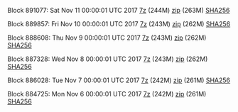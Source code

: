 Block 891077: Sat Nov 11 00:00:01 UTC 2017 [7z](https://transfer.sh/10XnsQ/bootstrap.dat.20171111.7z) (244M) [zip](https://transfer.sh/pHWNh/bootstrap.dat.20171111.zip) (263M) [SHA256](https://transfer.sh/LUwE1/sha256.txt)

Block 889857: Fri Nov 10 00:00:01 UTC 2017 [7z](https://transfer.sh/gF8Xy/bootstrap.dat.20171110.7z) (243M) [zip](https://transfer.sh/Eox7w/bootstrap.dat.20171110.zip) (262M) [SHA256](https://transfer.sh/2LrYD/sha256.txt)

Block 888608: Thu Nov  9 00:00:01 UTC 2017 [7z](https://transfer.sh/aXIiy/bootstrap.dat.20171109.7z) (243M) [zip](https://transfer.sh/Ro7Z3/bootstrap.dat.20171109.zip) (262M) [SHA256](https://transfer.sh/12D31F/sha256.txt)

Block 887328: Wed Nov  8 00:00:01 UTC 2017 [7z](https://transfer.sh/sfOGC/bootstrap.dat.20171108.7z) (243M) [zip](https://transfer.sh/pccFp/bootstrap.dat.20171108.zip) (262M) [SHA256](https://transfer.sh/VnoKL/sha256.txt)

Block 886028: Tue Nov  7 00:00:01 UTC 2017 [7z](https://transfer.sh/VBJ7z/bootstrap.dat.20171107.7z) (242M) [zip](https://transfer.sh/1igGO/bootstrap.dat.20171107.zip) (261M) [SHA256](https://transfer.sh/ag2uV/sha256.txt)

Block 884725: Mon Nov  6 00:00:01 UTC 2017 [7z](https://transfer.sh/Tfgfy/bootstrap.dat.20171106.7z) (242M) [zip](https://transfer.sh/4QnwI/bootstrap.dat.20171106.zip) (261M) [SHA256](https://transfer.sh/MHqJd/sha256.txt)
